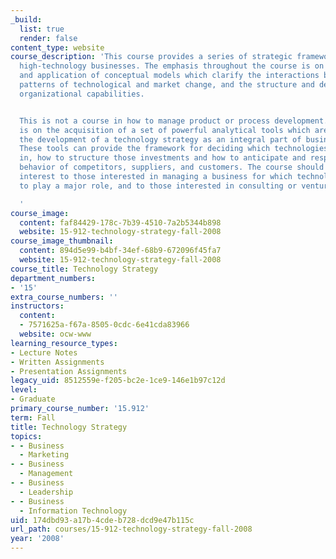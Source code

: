 ```yaml
---
_build:
  list: true
  render: false
content_type: website
course_description: 'This course provides a series of strategic frameworks for managing
  high-technology businesses. The emphasis throughout the course is on the development
  and application of conceptual models which clarify the interactions between competition,
  patterns of technological and market change, and the structure and development of
  organizational capabilities.


  This is not a course in how to manage product or process development. The main focus
  is on the acquisition of a set of powerful analytical tools which are critical for
  the development of a technology strategy as an integral part of business strategy.
  These tools can provide the framework for deciding which technologies to invest
  in, how to structure those investments and how to anticipate and respond to the
  behavior of competitors, suppliers, and customers. The course should be of particular
  interest to those interested in managing a business for which technology is likely
  to play a major role, and to those interested in consulting or venture capital.

  '
course_image:
  content: faf84429-178c-7b39-4510-7a2b5344b898
  website: 15-912-technology-strategy-fall-2008
course_image_thumbnail:
  content: 894d5e99-b4bf-34ef-68b9-672096f45fa7
  website: 15-912-technology-strategy-fall-2008
course_title: Technology Strategy
department_numbers:
- '15'
extra_course_numbers: ''
instructors:
  content:
  - 7571625a-f67a-8505-0cdc-6e41cda83966
  website: ocw-www
learning_resource_types:
- Lecture Notes
- Written Assignments
- Presentation Assignments
legacy_uid: 8512559e-f205-bc2e-1ce9-146e1b97c12d
level:
- Graduate
primary_course_number: '15.912'
term: Fall
title: Technology Strategy
topics:
- - Business
  - Marketing
- - Business
  - Management
- - Business
  - Leadership
- - Business
  - Information Technology
uid: 174dbd93-a17b-4cde-b728-dcd9e47b115c
url_path: courses/15-912-technology-strategy-fall-2008
year: '2008'
---
```

